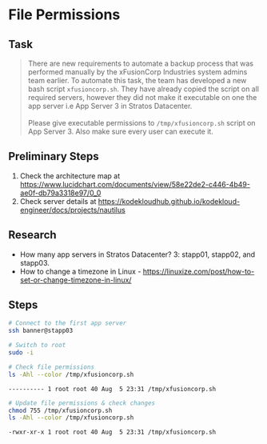 # File Permissions

## Task

> There are new requirements to automate a backup process that was performed manually by the xFusionCorp Industries system admins team earlier. To automate this task, the team has developed a new bash script `xfusioncorp.sh`. They have already copied the script on all required servers, however they did not make it executable on one the app server i.e App Server 3 in Stratos Datacenter.<br><br>Please give executable permissions to `/tmp/xfusioncorp.sh` script on App Server 3. Also make sure every user can execute it.

## Preliminary Steps

1. Check the architecture map at https://www.lucidchart.com/documents/view/58e22de2-c446-4b49-ae0f-db79a3318e97/0_0
2. Check server details at https://kodekloudhub.github.io/kodekloud-engineer/docs/projects/nautilus

## Research

* How many app servers in Stratos Datacenter? 3: stapp01, stapp02, and stapp03.
* How to change a timezone in Linux - https://linuxize.com/post/how-to-set-or-change-timezone-in-linux/

## Steps

```bash
# Connect to the first app server
ssh banner@stapp03

# Switch to root
sudo -i

# Check file permissions
ls -Ahl --color /tmp/xfusioncorp.sh
```

```
---------- 1 root root 40 Aug  5 23:31 /tmp/xfusioncorp.sh
```

```bash
# Update file permissions & check changes
chmod 755 /tmp/xfusioncorp.sh
ls -Ahl --color /tmp/xfusioncorp.sh
```

```
-rwxr-xr-x 1 root root 40 Aug  5 23:31 /tmp/xfusioncorp.sh
```

